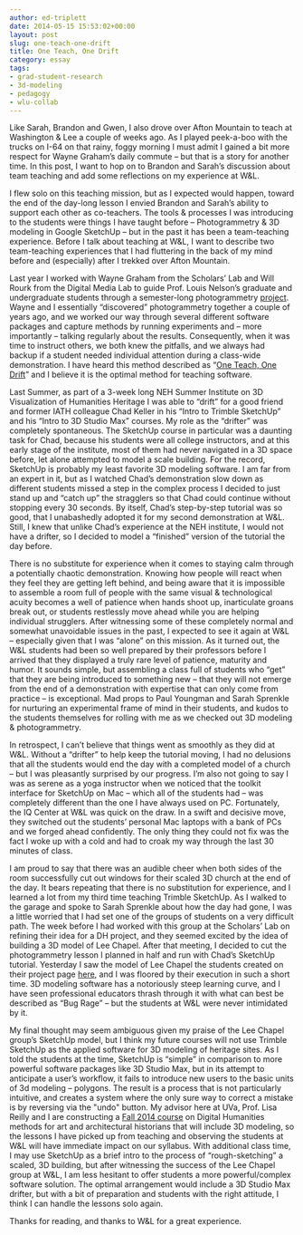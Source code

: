 ```yaml
---
author: ed-triplett
date: 2014-05-15 15:53:02+00:00
layout: post
slug: one-teach-one-drift
title: One Teach, One Drift
category: essay
tags:
- grad-student-research
- 3d-modeling
- pedagogy
- wlu-collab
---
```


Like Sarah, Brandon and Gwen, I also drove over Afton Mountain to teach at Washington & Lee a couple of weeks ago. As I played peek-a-boo with the trucks on I-64 on that rainy, foggy morning I must admit I gained a bit more respect for Wayne Graham’s daily commute – but that is a story for another time. In this post, I want to hop on to Brandon and Sarah’s discussion about team teaching and add some reflections on my experience at W&L.

I flew solo on this teaching mission, but as I expected would happen, toward the end of the day-long lesson I envied Brandon and Sarah’s ability to support each other as co-teachers. The tools & processes I was introducing to the students were things I have taught before – Photogrammetry & 3D modeling in Google SketchUp – but in the past it has been a team-teaching experience. Before I talk about teaching at W&L, I want to describe two team-teaching experiences that I had fluttering in the back of my mind before and (especially) after I trekked over Afton Mountain.

Last year I worked with Wayne Graham from the Scholars’ Lab and Will Rourk from the Digital Media Lab to guide Prof. Louis Nelson’s graduate and undergraduate students through a semester-long photogrammetry [project](https://www.youtube.com/watch?v=56wfXn-Mn6U). Wayne and I essentially “discovered” photogrammetry together a couple of years ago, and we worked our way through several different software packages and capture methods by running experiments and – more importantly – talking regularly about the results. Consequently, when it was time to instruct others, we both knew the pitfalls, and we always had backup if a student needed individual attention during a class-wide demonstration. I have heard this method described as “[One Teach, One Drift](https://www.cdli.ca/resources/sdm/RelatedLearningActivities/5.4%20Template%20for%20One%20Teach,%20One%20Drift.pdf)” and I believe it is the optimal method for teaching software.

Last Summer, as part of a 3-week long NEH Summer Institute on 3D Visualization of Humanities Heritage I was able to “drift” for a good friend and former IATH colleague Chad Keller in his “Intro to Trimble SketchUp” and his “Intro to 3D Studio Max” courses. My role as the “drifter” was completely spontaneous. The SketchUp course in particular was a daunting task for Chad, because his students were all college instructors, and at this early stage of the institute, most of them had never navigated in a 3D space before, let alone attempted to model a scale building. For the record, SketchUp is probably my least favorite 3D modeling software. I am far from an expert in it, but as I watched Chad’s demonstration slow down as different students missed a step in the complex process I decided to just stand up and “catch up” the stragglers so that Chad could continue without stopping every 30 seconds. By itself, Chad’s step-by-step tutorial was so good, that I unabashedly adopted it for my second demonstration at W&L. Still, I knew that unlike Chad’s experience at the NEH institute, I would not have a drifter, so I decided to model a “finished” version of the tutorial the day before.

There is no substitute for experience when it comes to staying calm through a potentially chaotic demonstration. Knowing how people will react when they feel they are getting left behind, and being aware that it is impossible to assemble a room full of people with the same visual & technological acuity becomes a well of patience when hands shoot up, inarticulate groans break out, or students restlessly move ahead while you are helping individual strugglers. After witnessing some of these completely normal and somewhat unavoidable issues in the past, I expected to see it again at W&L – especially given that I was “alone” on this mission. As it turned out, the W&L students had been so well prepared by their professors before I arrived that they displayed a truly rare level of patience, maturity and humor. It sounds simple, but assembling a class full of students who “get” that they are being introduced to something new – that they will not emerge from the end of a demonstration with expertise that can only come from practice – is exceptional. Mad props to Paul Youngman and Sarah Sprenkle for nurturing an experimental frame of mind in their students, and kudos to the students themselves for rolling with me as we checked out 3D modeling & photogrammetry.

In retrospect, I can’t believe that things went as smoothly as they did at W&L. Without a “drifter” to help keep the tutorial moving, I had no delusions that all the students would end the day with a completed model of a church – but I was pleasantly surprised by our progress. I’m also not going to say I was as serene as a yoga instructor when we noticed that the toolkit interface for SketchUp on Mac – which all of the students had – was completely different than the one I have always used on PC. Fortunately, the IQ Center at W&L was quick on the draw. In a swift and decisive move, they switched out the students’ personal Mac laptops with a bank of PCs and we forged ahead confidently. The only thing they could not fix was the fact I woke up with a cold and had to croak my way through the last 30 minutes of class.

I am proud to say that there was an audible cheer when both sides of the room successfully cut out windows for their scaled 3D church at the end of the day. It bears repeating that there is no substitution for experience, and I learned a lot from my third time teaching Trimble SketchUp. As I walked to the garage and spoke to Sarah Sprenkle about how the day had gone, I was a little worried that I had set one of the groups of students on a very difficult path. The week before I had worked with this group at the Scholars’ Lab on refining their idea for a DH project, and they seemed excited by the idea of building a 3D model of Lee Chapel. After that meeting, I decided to cut the photogrammetry lesson I planned in half and run with Chad’s SketchUp tutorial. Yesterday I saw the model of Lee Chapel the students created on their project page [here](http://leechapel.academic.wlu.edu/blueprints/3d-model/), and I was floored by their execution in such a short time. 3D modeling software has a notoriously steep learning curve, and I have seen professional educators thrash through it with what can best be described as “Bug Rage” – but the students at W&L were never intimidated by it.

My final thought may seem ambiguous given my praise of the Lee Chapel group’s SketchUp model, but I think my future courses will not use Trimble SketchUp as the applied software for 3D modeling of heritage sites. As I told the students at the time, SketchUp is “simple” in comparison to more powerful software packages like 3D Studio Max, but in its attempt to anticipate a user’s workflow, it fails to introduce new users to the basic units of 3d modeling – polygons. The result is a process that is not particularly intuitive, and creates a system where the only sure way to correct a mistake is by reversing via the "undo" button. My advisor here at UVa, Prof. Lisa Reilly and I are constructing a [Fall 2014 course](https://pages.shanti.virginia.edu/Digital_Humanities/) on Digital Humanities methods for art and architectural historians that will include 3D modeling, so the lessons I have picked up from teaching and observing the students at W&L will have immediate impact on our syllabus. With additional class time, I may use SketchUp as a brief intro to the process of “rough-sketching” a scaled, 3D building, but after witnessing the success of the Lee Chapel group at W&L, I am less hesitant to offer students a more powerful/complex software solution. The optimal arrangement would include a 3D Studio Max drifter, but with a bit of preparation and students with the right attitude, I think I can handle the lessons solo again.

Thanks for reading, and thanks to W&L for a great experience.
